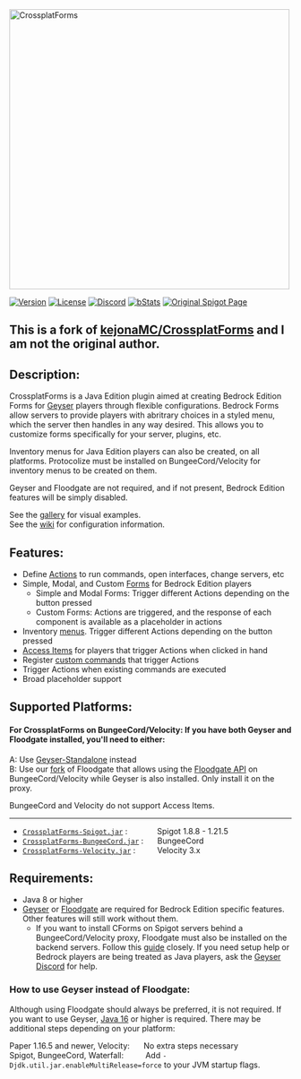<img alt="CrossplatForms" width="500" src="https://github.com/Lqkuq/CrossplatForms/blob/main/images/crossplatForms.svg" /> 

[![Version](https://img.shields.io/badge/version-1.5.2-blue)](https://github.com/Lqkuq/CrossplatForms/releases)
[![License](https://img.shields.io/badge/License-GPL-orange)](https://github.com/Lqkuq/CrossplatForms/blob/master/LICENSE)
[![Discord](https://img.shields.io/discord/1244678149204082708?color=7289da&label=discord&logo=discord&logoColor=white)](https://discord.gg/WZvAP78RaH)
[![bStats](https://img.shields.io/badge/bStats-click%20me-yellow)](https://bstats.org/author/Lqkuq)
[![Original Spigot Page](https://img.shields.io/spiget/downloads/101043?color=yellow&label=Original%20Spigot%20Page)](https://www.spigotmc.org/resources/crossplatforms.101043/)  

## **This is a fork of [kejonaMC/CrossplatForms](https://github.com/kejonaMC/CrossplatForms) and I am not the original author.**

## Description:
CrossplatForms is a Java Edition plugin aimed at creating Bedrock Edition Forms for [Geyser](https://github.com/GeyserMC/Geyser) players through flexible configurations. Bedrock Forms allow servers to provide players with abritrary choices in a styled menu, which the server then handles in any way desired. This allows you to customize forms specifically for your server, plugins, etc.

Inventory menus for Java Edition players can also be created, on all platforms. Protocolize must be installed on BungeeCord/Velocity for inventory menus to be created on them.

Geyser and Floodgate are not required, and if not present, Bedrock Edition features will be simply disabled.

See the [gallery](images/README.md) for visual examples.  
See the [wiki](https://github.com/kejonaMC/CrossplatForms/wiki) for configuration information.

## Features:

* Define [Actions](https://github.com/kejonaMCs/CrossplatForms/wiki/Common-Configuration-Elements#actions) to run commands, open interfaces, change servers, etc
* Simple, Modal, and Custom [Forms](https://github.com/kejonaMC/CrossplatForms/wiki/bedrock-forms.yml) for Bedrock Edition players
  * Simple and Modal Forms: Trigger different Actions depending on the button pressed
  * Custom Forms: Actions are triggered, and the response of each component is available as a placeholder in actions
* Inventory [menus](https://github.com/kejonaMC/CrossplatForms/wiki/java-menus.yml). Trigger different Actions depending on the button pressed
* [Access Items](https://github.com/kejonaMC/CrossplatForms/wiki/access-items.yml) for players that trigger Actions when clicked in hand
* Register [custom commands](https://github.com/kejonaMC/CrossplatForms/wiki/config.yml) that trigger Actions
* Trigger Actions when existing commands are executed
* Broad placeholder support

## Supported Platforms:

#### For CrossplatForms on BungeeCord/Velocity: If you have both Geyser and Floodgate installed, you'll need to either:  
A: Use [Geyser-Standalone](https://wiki.geysermc.org/geyser/setup/#standalone-setup) instead  
B: Use our [fork](https://github.com/kejonaMC/Floodgate) of Floodgate that allows using the [Floodgate API](https://wiki.geysermc.org/floodgate/api/) on BungeeCord/Velocity while Geyser is also installed. Only install it on the proxy.

BungeeCord and Velocity do not support Access Items.

---

* [`CrossplatForms-Spigot.jar`](https://github.com/Lqkuq/CrossplatForms/releases) :&ensp;&ensp;&ensp;&ensp;&ensp;&ensp;&ensp; Spigot 1.8.8 - 1.21.5
* [`CrossplatForms-BungeeCord.jar`](https://github.com/Lqkuq/CrossplatForms/releases) :&ensp;&ensp;&ensp; BungeeCord
* [`CrossplatForms-Velocity.jar`](https://github.com/Lqkuq/CrossplatForms/releases) :&ensp;&ensp;&ensp;&ensp;&ensp; Velocity 3.x

## Requirements:
* Java 8 or higher
* [Geyser](https://github.com/GeyserMC/Geyser) or [Floodgate](https://github.com/GeyserMC/Floodgate) are required for Bedrock Edition specific features. Other features will still work without them.
  * If you want to install CForms on Spigot servers behind a BungeeCord/Velocity proxy, Floodgate must also be installed on the backend servers. Follow this [guide](https://wiki.geysermc.org/floodgate/setup/) closely. If you need setup help or Bedrock players are being treated as Java players, ask the [Geyser Discord](https://discord.gg/geysermc) for help.

### How to use Geyser instead of Floodgate:

Although using Floodgate should always be preferred, it is not required. If you want to use Geyser, [Java 16](https://adoptium.net/) or higher is required. There may be additional steps depending on your platform:

Paper 1.16.5 and newer, Velocity:&ensp;&ensp;&ensp; No extra steps necessary  
Spigot, BungeeCord, Waterfall:&ensp;&ensp;&ensp;&ensp;&ensp; Add `-Djdk.util.jar.enableMultiRelease=force` to your JVM startup flags.
